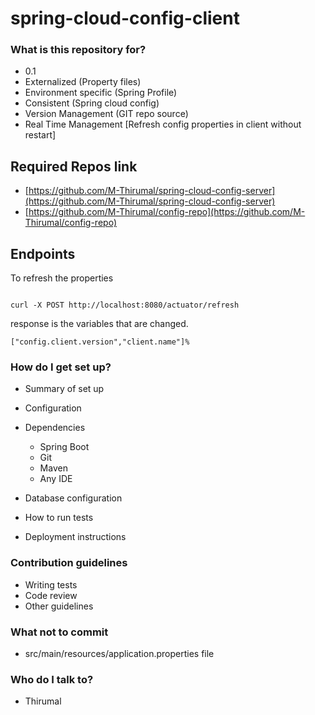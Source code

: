 # spring-cloud-config-client
### What is this repository for? ###
* 0.1
* Externalized (Property files)
* Environment specific (Spring Profile)
* Consistent (Spring cloud config)
* Version Management (GIT repo source)
* Real Time Management [Refresh config properties in client without restart]


## Required Repos link

* [https://github.com/M-Thirumal/spring-cloud-config-server](https://github.com/M-Thirumal/spring-cloud-config-server)
* [https://github.com/M-Thirumal/config-repo](https://github.com/M-Thirumal/config-repo)

## Endpoints

To refresh the properties

```shell

curl -X POST http://localhost:8080/actuator/refresh
```

response is the variables that are changed.

```
["config.client.version","client.name"]% 

```

### How do I get set up? ###

* Summary of set up
* Configuration
* Dependencies

    * Spring Boot
    * Git
    * Maven 
    * Any IDE

* Database configuration
* How to run tests
* Deployment instructions

### Contribution guidelines ###

* Writing tests
* Code review
* Other guidelines

### What not to commit ####

* src/main/resources/application.properties file

### Who do I talk to? ###
* Thirumal